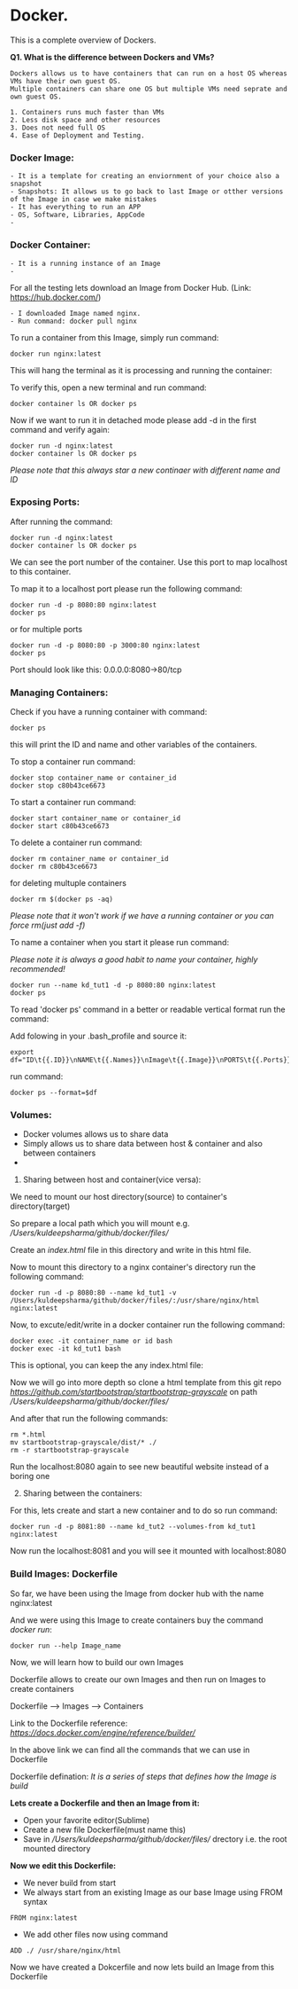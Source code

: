 # Docker.

This is a complete overview of Dockers.

**Q1. What is the difference between Dockers and VMs?**

	Dockers allows us to have containers that can run on a host OS whereas VMs have their own guest OS. 
	Multiple containers can share one OS but multiple VMs need seprate and own guest OS.

	1. Containers runs much faster than VMs
	2. Less disk space and other resources
	3. Does not need full OS
	4. Ease of Deployment and Testing.


### Docker Image: 
	
	- It is a template for creating an enviornment of your choice also a snapshot
	- Snapshots: It allows us to go back to last Image or otther versions of the Image in case we make mistakes
	- It has everything to run an APP
	- OS, Software, Libraries, AppCode
	-

### Docker Container:
	
	- It is a running instance of an Image
	-

For all the testing lets download an Image from Docker Hub. (Link: https://hub.docker.com/)

	- I downloaded Image named nginx.
	- Run command: docker pull nginx


To run a container from this Image, simply run command:

```
docker run nginx:latest
```

This will hang the terminal as it is processing and running the container:

To verify this, open a new terminal and run command:

```
docker container ls OR docker ps
```

Now if we want to run it in detached mode please add -d in the first command and verify again:

```
docker run -d nginx:latest
docker container ls OR docker ps
```

*Please note that this always star a new continaer with different name and ID*

### Exposing Ports:

After running the command:

```
docker run -d nginx:latest
docker container ls OR docker ps
```
We can see the port number of the container. Use this port to map localhost to this container.

To map it to a localhost port please run the following command:

```
docker run -d -p 8080:80 nginx:latest
docker ps
```

or for multiple ports

```
docker run -d -p 8080:80 -p 3000:80 nginx:latest
docker ps
```

Port should look like this: 0.0.0.0:8080->80/tcp


### Managing Containers:

Check if you have a running container with command:

```
docker ps
```

this will print the ID and name and other variables of the containers.

To stop a container run command:

```
docker stop container_name or container_id
docker stop c80b43ce6673
```

To start a container run command:

```
docker start container_name or container_id
docker start c80b43ce6673   
```

To delete a container run command:

```
docker rm container_name or container_id
docker rm c80b43ce6673   
```

for deleting multuple containers

```
docker rm $(docker ps -aq)
```

*Please note that it won't work if we have a running container or you can force rm(just add -f)*

To name a container when you start it please run command:

*Please note it is always a good habit to name your container, highly recommended!*

```
docker run --name kd_tut1 -d -p 8080:80 nginx:latest
docker ps
```
To read 'docker ps' command in a better or readable vertical format run the command:

Add folowing in your .bash_profile and source it: 

```
export df="ID\t{{.ID}}\nNAME\t{{.Names}}\nImage\t{{.Image}}\nPORTS\t{{.Ports}}\nCOMMAND\t{{.Command}}\nCREATED\t{{.CreatedAt}}\nSTATUS\t{{.Status}}\n"
```

run command:

```
docker ps --format=$df
```

### Volumes:

- Docker volumes allows us to share data
- Simply allows us to share data between host & container and also between containers
- 

1. Sharing between host and container(vice versa):

We need to mount our host directory(source) to container's directory(target)

So prepare a local path which you will mount e.g. */Users/kuldeepsharma/github/docker/files/*

Create an *index.html* file in this directory and write in this html file.

Now to mount this directory to a nginx container's directory run the following command:

```
docker run -d -p 8080:80 --name kd_tut1 -v /Users/kuldeepsharma/github/docker/files/:/usr/share/nginx/html nginx:latest
```

Now, to excute/edit/write in a docker container run the following command:

```
docker exec -it container_name or id bash
docker exec -it kd_tut1 bash
```

This is optional, you can keep the any index.html file:

Now we will go into more depth so clone a html template from this git repo *https://github.com/startbootstrap/startbootstrap-grayscale* on path */Users/kuldeepsharma/github/docker/files/*

And after that run the following commands:

```
rm *.html
mv startbootstrap-grayscale/dist/* ./
rm -r startbootstrap-grayscale
```

Run the localhost:8080 again to see new beautiful website instead of a boring one


2. Sharing between the containers:

For this, lets create and start a new container and to do so run command:

```
docker run -d -p 8081:80 --name kd_tut2 --volumes-from kd_tut1 nginx:latest
```
Now run the localhost:8081 and you will see it mounted with localhost:8080


### Build Images: Dockerfile

So far, we have been using the Image from docker hub with the name nginx:latest

And we were using this Image to create containers buy the command *docker run*:

```
docker run --help Image_name 
```

Now, we will learn how to build our own Images

Dockerfile allows to create our own Images and then run on Images to create containers

Dockerfile -->  Images --> Containers

Link to the Dockerfile reference: *https://docs.docker.com/engine/reference/builder/*

In the above link we can find all the commands that we can use in Dockerfile

Dockerfile defination: *It is a series of steps that defines how the Image is build*

**Lets create a Dockerfile and then an Image from it:**

- Open your favorite editor(Sublime)
- Create a new file Dockerfile(must name this)
- Save in */Users/kuldeepsharma/github/docker/files/* drectory i.e. the root mounted directory

**Now we edit this Dockerfile:**

- We never build from start
- We always start from an existing Image as our base Image using FROM syntax

```
FROM nginx:latest
```

- We add other files now using command

```
ADD ./ /usr/share/nginx/html
```

Now we have created a Dokcerfile and now lets build an Image from this Dockerfile











